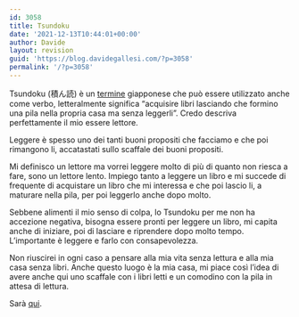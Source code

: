 ```yaml
---
id: 3058
title: Tsundoku
date: '2021-12-13T10:44:01+00:00'
author: Davide
layout: revision
guid: 'https://blog.davidegallesi.com/?p=3058'
permalink: '/?p=3058'
---
```


Tsundoku (積ん読) è un [termine](https://en.wikipedia.org/wiki/Tsundoku) giapponese che può essere utilizzato anche come verbo, letteralmente significa “acquisire libri lasciando che formino una pila nella propria casa ma senza leggerli”. Credo descriva perfettamente il mio essere lettore.

Leggere è spesso uno dei tanti buoni propositi che facciamo e che poi rimangono li, accatastati sullo scaffale dei buoni propositi.

Mi definisco un lettore ma vorrei leggere molto di più di quanto non riesca a fare, sono un lettore lento. Impiego tanto a leggere un libro e mi succede di frequente di acquistare un libro che mi interessa e che poi lascio li, a maturare nella pila, per poi leggerlo anche dopo molto.

Sebbene alimenti il mio senso di colpa, lo Tsundoku per me non ha accezione negativa, bisogna essere pronti per leggere un libro, mi capita anche di iniziare, poi di lasciare e riprendere dopo molto tempo. L’importante è leggere e farlo con consapevolezza.

Non riuscirei in ogni caso a pensare alla mia vita senza lettura e alla mia casa senza libri. Anche questo luogo è la mia casa, mi piace così l’idea di avere anche qui uno scaffale con i libri letti e un comodino con la pila in attesa di lettura.

Sarà [qui](https://davidegallesi.com/tsundoku).
